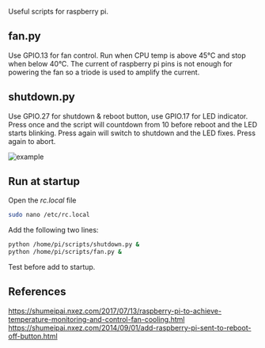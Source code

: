 Useful scripts for raspberry pi.

## fan.py
Use GPIO.13 for fan control. Run when CPU temp is above 45°C and stop when below 40°C.
The current of raspberry pi pins is not enough for powering the fan so a triode is used to amplify the current.


## shutdown.py
Use GPIO.27 for shutdown & reboot button, use GPIO.17 for LED indicator.
Press once and the script will countdown from 10 before reboot and the LED starts blinking.
Press again will switch to shutdown and the LED fixes.
Press again to abort.

![example](./wiring.jpg)

## Run at startup

Open the *rc.local* file
```bash
sudo nano /etc/rc.local
```

Add the following two lines:
```bash
python /home/pi/scripts/shutdown.py &
python /home/pi/scripts/fan.py &
```

Test before add to startup.

## References
<https://shumeipai.nxez.com/2017/07/13/raspberry-pi-to-achieve-temperature-monitoring-and-control-fan-cooling.html>
<https://shumeipai.nxez.com/2014/09/01/add-raspberry-pi-sent-to-reboot-off-button.html>
